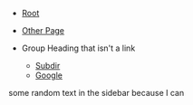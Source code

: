 * [Root](/)
* [Other Page](OtherPage.md)

* Group Heading that isn't a link
    * [Subdir](/subdir/) <!-- need the / at the end to go to the landing page of the subdir successfully -->
    * [Google](http://www.google.com)

some random text in the sidebar because I can